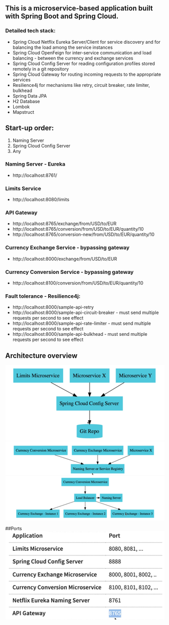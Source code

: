 ## This is a microservice-based application built with Spring Boot and Spring Cloud. 

### Detailed tech stack:
- Spring Cloud Netflix Eureka Server/Client for service discovery and for balancing the load among the service instances
- Spring Cloud OpenFeign for inter-service communication and load balancing - between the currency and exchange services
- Spring Cloud Config Server for reading configuration profiles stored remotely in a git repository
- Spring Cloud Gateway for routing incoming requests to the appropriate services
- Resilience4j for mechanisms like retry, circuit breaker, rate limiter, bulkhead 
- Spring Data JPA
- H2 Database
- Lombok
- Mapstruct

## Start-up order:
1. Naming Server
2. Spring Cloud Config Server
3. Any

### Naming Server - Eureka
- http://localhost:8761/

### Limits Service
- http://localhost:8080/limits

### API Gateway
- http://localhost:8765/exchange/from/USD/to/EUR
- http://localhost:8765/conversion/from/USD/to/EUR/quantity/10
- http://localhost:8765/conversion-new/from/USD/to/EUR/quantity/10

### Currency Exchange Service - bypassing gateway
- http://localhost:8000/exchange/from/USD/to/EUR

### Currency Conversion Service - bypassing gateway
- http://localhost:8100/conversion/from/USD/to/EUR/quantity/10

### Fault tolerance - Resilience4j:
- http://localhost:8000/sample-api-retry
- http://localhost:8000/sample-api-circuit-breaker - must send multiple requests per second to see effect
- http://localhost:8000/sample-api-rate-limiter - must send multiple requests per second to see effect
- http://localhost:8000/sample-api-bulkhead - must send multiple requests per second to see effect

## Architecture overview
![cloud-config-server](./cloud-config-server.png)
![Naming Server](./naming-server.png)
![load-balancer](./load-balancer.png)


##Ports
![load-balancer](./ports.png)

